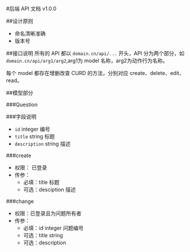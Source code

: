 #后端 API 文档 v1.0.0

##设计原则
- 命名清晰准确
- 版本号


##接口说明
所有的 API 都以 `domain.cn/api/...` 开头，API 分为两个部分，如`domain.cn/api/arg1/arg2`,arg1为 model 名称，arg2为动作行为名称。

每个 model 都存在增删改查 CURD 的方法，分别对应 create、delete、edit、read。

##模型部分

###Question

###字段说明
- `id` integer 编号
- `title` string 标题
- `description`  string 描述

###create
- 权限： 已登录
- 传参：
    - 必填：title 标题
    - 可选：desciption 描述

###change
- 权限：已登录且为问题所有者
- 传参：
    - 必填：id integer 问题编号
    - 可选：title string 
    - 可选：description
